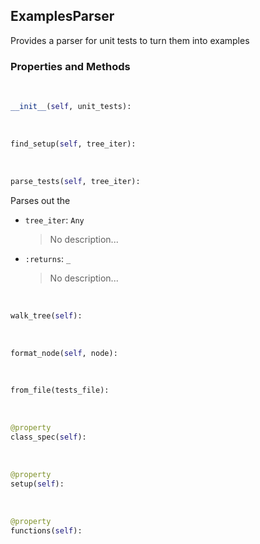## <a id="Peeves.Peeves.Doc.ExamplesParser.ExamplesParser">ExamplesParser</a>
Provides a parser for unit tests to turn them into examples

### Properties and Methods
<a id="Peeves.Peeves.Doc.ExamplesParser.ExamplesParser.__init__" class="docs-object-method">&nbsp;</a>
```python
__init__(self, unit_tests): 
```

<a id="Peeves.Peeves.Doc.ExamplesParser.ExamplesParser.find_setup" class="docs-object-method">&nbsp;</a>
```python
find_setup(self, tree_iter): 
```

<a id="Peeves.Peeves.Doc.ExamplesParser.ExamplesParser.parse_tests" class="docs-object-method">&nbsp;</a>
```python
parse_tests(self, tree_iter): 
```
Parses out the
- `tree_iter`: `Any`
    >No description...
- `:returns`: `_`
    >No description...

<a id="Peeves.Peeves.Doc.ExamplesParser.ExamplesParser.walk_tree" class="docs-object-method">&nbsp;</a>
```python
walk_tree(self): 
```

<a id="Peeves.Peeves.Doc.ExamplesParser.ExamplesParser.format_node" class="docs-object-method">&nbsp;</a>
```python
format_node(self, node): 
```

<a id="Peeves.Peeves.Doc.ExamplesParser.ExamplesParser.from_file" class="docs-object-method">&nbsp;</a>
```python
from_file(tests_file): 
```

<a id="Peeves.Peeves.Doc.ExamplesParser.ExamplesParser.class_spec" class="docs-object-method">&nbsp;</a>
```python
@property
class_spec(self): 
```

<a id="Peeves.Peeves.Doc.ExamplesParser.ExamplesParser.setup" class="docs-object-method">&nbsp;</a>
```python
@property
setup(self): 
```

<a id="Peeves.Peeves.Doc.ExamplesParser.ExamplesParser.functions" class="docs-object-method">&nbsp;</a>
```python
@property
functions(self): 
```



